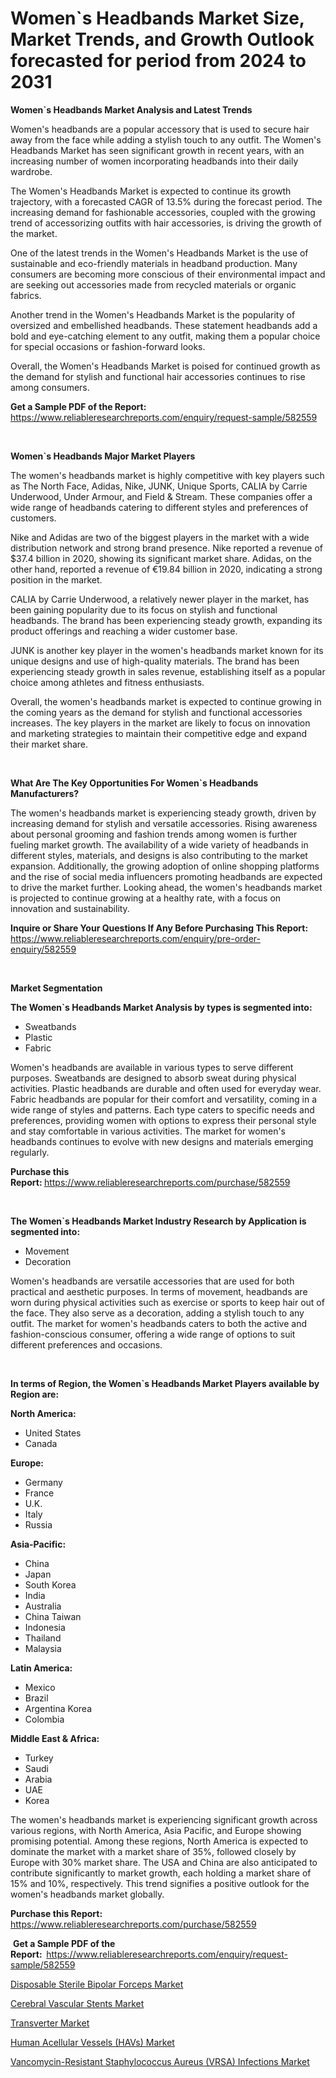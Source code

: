 <p><h1>Women`s Headbands Market Size, Market Trends, and Growth Outlook forecasted for period from 2024 to 2031</h1></p><p><strong>Women`s Headbands Market Analysis and Latest Trends</strong></p>
<p><p>Women's headbands are a popular accessory that is used to secure hair away from the face while adding a stylish touch to any outfit. The Women's Headbands Market has seen significant growth in recent years, with an increasing number of women incorporating headbands into their daily wardrobe.</p><p>The Women's Headbands Market is expected to continue its growth trajectory, with a forecasted CAGR of 13.5% during the forecast period. The increasing demand for fashionable accessories, coupled with the growing trend of accessorizing outfits with hair accessories, is driving the growth of the market.</p><p>One of the latest trends in the Women's Headbands Market is the use of sustainable and eco-friendly materials in headband production. Many consumers are becoming more conscious of their environmental impact and are seeking out accessories made from recycled materials or organic fabrics.</p><p>Another trend in the Women's Headbands Market is the popularity of oversized and embellished headbands. These statement headbands add a bold and eye-catching element to any outfit, making them a popular choice for special occasions or fashion-forward looks.</p><p>Overall, the Women's Headbands Market is poised for continued growth as the demand for stylish and functional hair accessories continues to rise among consumers.</p></p>
<p><strong>Get a Sample PDF of the Report:&nbsp;</strong> <a href="https://www.reliableresearchreports.com/enquiry/request-sample/582559">https://www.reliableresearchreports.com/enquiry/request-sample/582559</a></p>
<p>&nbsp;</p>
<p><strong>Women`s Headbands Major Market Players</strong></p>
<p><p>The women's headbands market is highly competitive with key players such as The North Face, Adidas, Nike, JUNK, Unique Sports, CALIA by Carrie Underwood, Under Armour, and Field & Stream. These companies offer a wide range of headbands catering to different styles and preferences of customers.</p><p>Nike and Adidas are two of the biggest players in the market with a wide distribution network and strong brand presence. Nike reported a revenue of $37.4 billion in 2020, showing its significant market share. Adidas, on the other hand, reported a revenue of €19.84 billion in 2020, indicating a strong position in the market.</p><p>CALIA by Carrie Underwood, a relatively newer player in the market, has been gaining popularity due to its focus on stylish and functional headbands. The brand has been experiencing steady growth, expanding its product offerings and reaching a wider customer base.</p><p>JUNK is another key player in the women's headbands market known for its unique designs and use of high-quality materials. The brand has been experiencing steady growth in sales revenue, establishing itself as a popular choice among athletes and fitness enthusiasts.</p><p>Overall, the women's headbands market is expected to continue growing in the coming years as the demand for stylish and functional accessories increases. The key players in the market are likely to focus on innovation and marketing strategies to maintain their competitive edge and expand their market share.</p></p>
<p>&nbsp;</p>
<p><strong>What Are The Key Opportunities For Women`s Headbands Manufacturers?</strong></p>
<p><p>The women's headbands market is experiencing steady growth, driven by increasing demand for stylish and versatile accessories. Rising awareness about personal grooming and fashion trends among women is further fueling market growth. The availability of a wide variety of headbands in different styles, materials, and designs is also contributing to the market expansion. Additionally, the growing adoption of online shopping platforms and the rise of social media influencers promoting headbands are expected to drive the market further. Looking ahead, the women's headbands market is projected to continue growing at a healthy rate, with a focus on innovation and sustainability.</p></p>
<p><strong>Inquire or Share Your Questions If Any Before Purchasing This Report:</strong> <a href="https://www.reliableresearchreports.com/enquiry/pre-order-enquiry/582559">https://www.reliableresearchreports.com/enquiry/pre-order-enquiry/582559</a></p>
<p>&nbsp;</p>
<p><strong>Market Segmentation</strong></p>
<p><strong>The Women`s Headbands Market Analysis by types is segmented into:</strong></p>
<p><ul><li>Sweatbands</li><li>Plastic</li><li>Fabric</li></ul></p>
<p><p>Women's headbands are available in various types to serve different purposes. Sweatbands are designed to absorb sweat during physical activities. Plastic headbands are durable and often used for everyday wear. Fabric headbands are popular for their comfort and versatility, coming in a wide range of styles and patterns. Each type caters to specific needs and preferences, providing women with options to express their personal style and stay comfortable in various activities. The market for women's headbands continues to evolve with new designs and materials emerging regularly.</p></p>
<p><strong>Purchase this Report:&nbsp;</strong><a href="https://www.reliableresearchreports.com/purchase/582559">https://www.reliableresearchreports.com/purchase/582559</a></p>
<p>&nbsp;</p>
<p><strong>The Women`s Headbands Market Industry Research by Application is segmented into:</strong></p>
<p><ul><li>Movement</li><li>Decoration</li></ul></p>
<p><p>Women's headbands are versatile accessories that are used for both practical and aesthetic purposes. In terms of movement, headbands are worn during physical activities such as exercise or sports to keep hair out of the face. They also serve as a decoration, adding a stylish touch to any outfit. The market for women's headbands caters to both the active and fashion-conscious consumer, offering a wide range of options to suit different preferences and occasions.</p></p>
<p>&nbsp;</p>
<p><strong>In terms of Region, the Women`s Headbands Market Players available by Region are:</strong></p>
<p>
    <p> <strong> North America: </strong>
        <ul>
            <li>United States</li>
            <li>Canada</li>
        </ul>
        </p> 
    <p> <strong> Europe: </strong>
        <ul>
            <li>Germany</li>
            <li>France</li>
            <li>U.K.</li>
            <li>Italy</li>
            <li>Russia</li>
        </ul>
        </p> 
    <p> <strong> Asia-Pacific: </strong>
        <ul>
            <li>China</li>
            <li>Japan</li>
            <li>South Korea</li>
            <li>India</li>
            <li>Australia</li>
            <li>China Taiwan</li>
            <li>Indonesia</li>
            <li>Thailand</li>
            <li>Malaysia</li>
        </ul>
        </p> 
    <p> <strong> Latin America: </strong>
        <ul>
            <li>Mexico</li>
            <li>Brazil</li>
            <li>Argentina Korea</li>
            <li>Colombia</li>
        </ul>
        </p> 
    <p> <strong> Middle East & Africa: </strong>
        <ul>
            <li>Turkey</li>
            <li>Saudi</li>
            <li>Arabia</li>
            <li>UAE</li>
            <li>Korea</li>
        </ul>
    </p>
    </p>
<p><p>The women's headbands market is experiencing significant growth across various regions, with North America, Asia Pacific, and Europe showing promising potential. Among these regions, North America is expected to dominate the market with a market share of 35%, followed closely by Europe with 30% market share. The USA and China are also anticipated to contribute significantly to market growth, each holding a market share of 15% and 10%, respectively. This trend signifies a positive outlook for the women's headbands market globally.</p></p>
<p><strong>Purchase this Report: </strong><a href="https://www.reliableresearchreports.com/purchase/582559">https://www.reliableresearchreports.com/purchase/582559</a></p>
<p>&nbsp;<strong>Get a Sample PDF of the Report:&nbsp;&nbsp;</strong><a href="https://www.reliableresearchreports.com/enquiry/request-sample/582559">https://www.reliableresearchreports.com/enquiry/request-sample/582559</a></p>
<p><strong></strong></p>
<p><p><a href="https://medium.com/@elzaziemann1943/disposable-sterile-bipolar-forceps-market-competitive-analysis-market-trends-and-forecast-to-2031-40632e021501">Disposable Sterile Bipolar Forceps Market</a></p><p><a href="https://medium.com/@elzaziemann1943/cerebral-vascular-stents-market-the-key-to-successful-business-strategy-forecast-till-2031-8e47a592ae2f">Cerebral Vascular Stents Market</a></p><p><a href="https://github.com/nicoletavirag/Market-Research-Report-List-1/blob/main/transverter-market.md">Transverter Market</a></p><p><a href="https://medium.com/@vallieemard78/human-acellular-vessels-havs-market-trends-forecast-and-competitive-analysis-to-2031-17a7a560c8e0">Human Acellular Vessels (HAVs) Market</a></p><p><a href="https://github.com/redneck06/Market-Research-Report-List-1/blob/main/vancomycin-resistant-staphylococcus-aureus-vrsa-infections-market.md">Vancomycin-Resistant Staphylococcus Aureus (VRSA) Infections Market</a></p></p>
